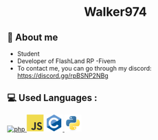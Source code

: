 
<h1 align="center">Walker974</h1>

## 💼 About me

- Student
- Developer of FlashLand RP -Fivem
- To contact me, you can go through my discord: https://discord.gg/rpBSNP2NBg

## 💻 Used Languages :

<a href="https://www.lua.org" target="_blank" rel="noreferrer"> <img src="https://cdn.jsdelivr.net/gh/devicons/devicon/icons/lua/lua-plain-wordmark.svg" alt="php" width="40" height="40"/></a><a href="https://developer.mozilla.org/en-US/docs/Web/JavaScript" target="_blank" rel="noreferrer"> <img src="https://raw.githubusercontent.com/devicons/devicon/master/icons/javascript/javascript-original.svg" alt="javascript" width="40" height="40"/></a> <a href="" target="_blank" rel="noreferrer"> <img src="https://github.com/devicons/devicon/blob/v2.15.1/icons/c/c-original.svg" alt="php" width="40" height="40"/></a><a href="https://www.python.org/" target="_blank" rel="noreferrer"> <img src="https://github.com/devicons/devicon/blob/v2.15.1/icons/python/python-original.svg" alt="php" width="40" height="40"/></a> </p>
